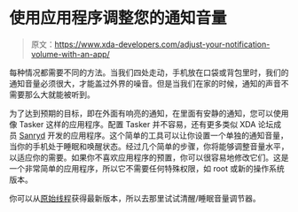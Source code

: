 # 使用应用程序调整您的通知音量

> 原文：<https://www.xda-developers.com/adjust-your-notification-volume-with-an-app/>

每种情况都需要不同的方法。当我们四处走动，手机放在口袋或背包里时，我们的通知音量必须很大，才能盖过外界的噪音。但是当我们在家的时候，通知的声音不需要那么大就能被听到。

为了达到预期的目标，即在外面有响亮的通知，在里面有安静的通知，您可以使用像 Tasker 这样的应用程序。配置 Tasker 并不容易，还有更多类似 XDA 论坛成员 [Sanryd](http://forum.xda-developers.com/member.php?u=5841021) 开发的应用程序。这个简单的工具可以让你设置一个单独的通知音量，当你的手机处于睡眠和唤醒状态。经过几个简单的步骤，你将能够调整音量水平，以适应你的需要。如果你不喜欢应用程序的预置，你可以很容易地修改它们。这是一个非常简单的应用程序，所以它不需要任何特殊权限，如 root 或新的操作系统版本。

你可以从[原始线程](http://forum.xda-developers.com/showthread.php?t=2734669)获得最新版本，所以去那里试试清醒/睡眠音量调节器。